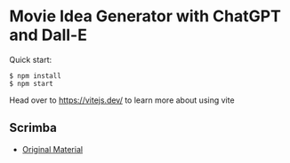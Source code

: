 # Movie Idea Generator with ChatGPT and Dall-E

Quick start:

```
$ npm install
$ npm start
```

Head over to https://vitejs.dev/ to learn more about using vite

## Scrimba

- [Original Material](https://scrimba.com/allcourses)
